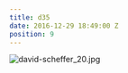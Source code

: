 ```yaml
---
title: d35
date: 2016-12-29 18:49:00 Z
position: 9
---
```


![david-scheffer_20.jpg](/uploads/david-scheffer_20.jpg)